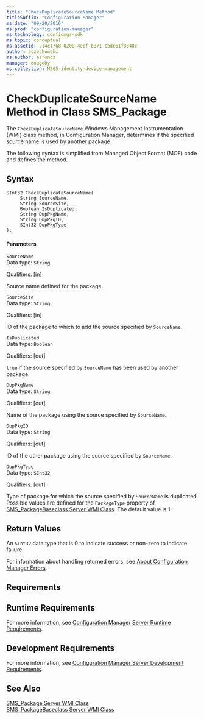 ```yaml
---
title: "CheckDuplicateSourceName Method"
titleSuffix: "Configuration Manager"
ms.date: "09/20/2016"
ms.prod: "configuration-manager"
ms.technology: configmgr-sdk
ms.topic: conceptual
ms.assetid: 214c1768-0200-4ecf-b871-cbdc61f8348c
author: aczechowski
ms.author: aaroncz
manager: dougeby
ms.collection: M365-identity-device-management
---
```

# CheckDuplicateSourceName Method in Class SMS_Package
The `CheckDuplicateSourceName` Windows Management Instrumentation (WMI) class method, in Configuration Manager, determines if the specified source name is used by another package.  

 The following syntax is simplified from Managed Object Format (MOF) code and defines the method.  

## Syntax  

```  
SInt32 CheckDuplicateSourceName(  
     String SourceName,  
     String SourceSite,  
     Boolean IsDuplicated,  
     String DupPkgName,  
     String DupPkgID,  
     SInt32 DupPkgType  
);  
```  

#### Parameters  
 `SourceName`  
 Data type: `String`  

 Qualifiers: [in]  

 Source name defined for the package.  

 `SourceSite`  
 Data type: `String`  

 Qualifiers: [in]  

 ID of the package to which to add the source specified by `SourceName`.  

 `IsDuplicated`  
 Data type: `Boolean`  

 Qualifiers: [out]  

 `true` if the source specified by `SourceName` has been used by another package.  

 `DupPkgName`  
 Data type: `String`  

 Qualifiers: [out]  

 Name of the package using the source specified by `SourceName`.  

 `DupPkgID`  
 Data type: `String`  

 Qualifiers: [out]  

 ID of the other package using the source specified by `SourceName`.  

 `DupPkgType`  
 Data type: `SInt32`  

 Qualifiers: [out]  

 Type of package for which the source specified by `SourceName` is duplicated. Possible values are defined for the `PackageType` property of [SMS_PackageBaseclass Server WMI Class](../../../../../develop/reference/core/servers/configure/sms_packagebaseclass-server-wmi-class.md). The default value is 1.  

## Return Values  
 An `SInt32` data type that is 0 to indicate success or non-zero to indicate failure.  

 For information about handling returned errors, see [About Configuration Manager Errors](../../../../../develop/core/understand/about-configuration-manager-errors.md).  

## Requirements  

## Runtime Requirements  
 For more information, see [Configuration Manager Server Runtime Requirements](../../../../../develop/core/reqs/server-runtime-requirements.md).  

## Development Requirements  
 For more information, see [Configuration Manager Server Development Requirements](../../../../../develop/core/reqs/server-development-requirements.md).  

## See Also  
 [SMS_Package Server WMI Class](../../../../../develop/reference/core/servers/configure/sms_package-server-wmi-class.md)   
 [SMS_PackageBaseclass Server WMI Class](../../../../../develop/reference/core/servers/configure/sms_packagebaseclass-server-wmi-class.md)
